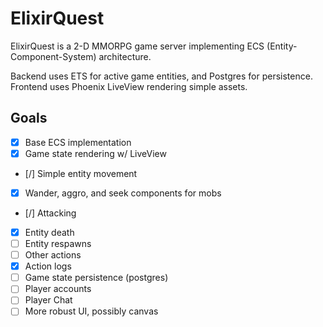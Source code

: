 # ElixirQuest

ElixirQuest is a 2-D MMORPG game server implementing ECS (Entity-Component-System) architecture.

Backend uses ETS for active game entities, and Postgres for persistence.
Frontend uses Phoenix LiveView rendering simple assets.

## Goals

* [x] Base ECS implementation  
* [x] Game state rendering w/ LiveView  
* [/] Simple entity movement  
* [x] Wander, aggro, and seek components for mobs  
* [/] Attacking  
* [x] Entity death  
* [ ] Entity respawns  
* [ ] Other actions  
* [x] Action logs  
* [ ] Game state persistence (postgres)  
* [ ] Player accounts  
* [ ] Player Chat  
* [ ] More robust UI, possibly canvas  
